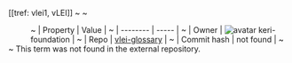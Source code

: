 [[tref: vlei1, vLEI]]
~ <!-- This is a copy of the saved remote text. Remove it if you like. It is automatically (re)generated -->
~ <dd>
~ | Property | Value |
~ | -------- | ----- |
~ | Owner | ![avatar](undefined) keri-foundation |
~ | Repo | [vlei-glossary](https://github.com/keri-foundation/vlei-glossary) |
~ | Commit hash | not found |
~ </dd>
~ This term was not found in the external repository.
